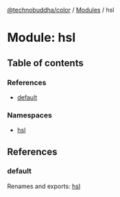 [@technobuddha/color](../../README.md) / [Modules](../Modules.md) / hsl

# Module: hsl

## Table of contents

### References

- [default](hsl.md#default)

### Namespaces

- [hsl](hsl.hsl-1.md)

## References

### default

Renames and exports: [hsl](hsl.hsl-1.md)
